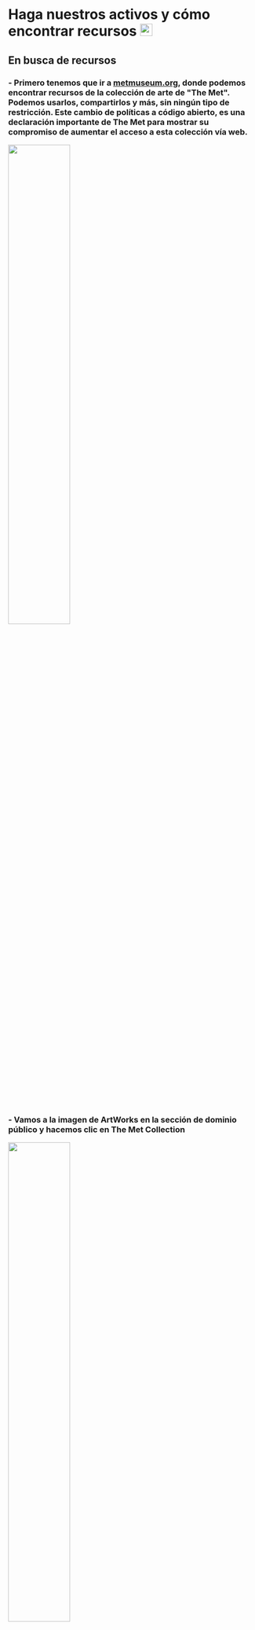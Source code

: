 # Haga nuestros activos y cómo encontrar recursos <img src="https://www.enlinealasalle.com/pluginfile.php/8983/course/overviewfiles/vincent-van-gogh-png-2.png" height="25">

## En busca de recursos

### - Primero tenemos que ir a [metmuseum.org](https://www.metmuseum.org/about-the-met/policies-and-documents/open-access), donde podemos encontrar recursos de la colección de arte de "The Met". Podemos usarlos, compartirlos y más, sin ningún tipo de restricción. Este cambio de políticas a código abierto, es una declaración importante de The Met para mostrar su compromiso de aumentar el acceso a esta colección vía web.

<img src="https://github.com/L3ts-H4ck/CommunityChallenge-Spark/blob/master/tutorials/02-assets/01.png?raw=true" width="50%">

### - Vamos a la imagen de ArtWorks en la sección de dominio público y hacemos clic en The Met Collection

<img src="https://github.com/L3ts-H4ck/CommunityChallenge-Spark/blob/master/tutorials/02-assets/02.png?raw=true" width="50%">

### - Una vez cargada la página, iniciaremos una búsqueda con el nombre del artista, la pintura o cualquier otro objeto que desees, en este caso buscamos a Van Gogh. Voy a usar las imágenes de este artista para generar mis elementos.

<img src="https://github.com/L3ts-H4ck/CommunityChallenge-Spark/blob/master/tutorials/02-assets/03.png?raw=true" width="50%">

### - Una vez desplegadas nuestras imágenes, haremos clic en la que más nos guste. Necesitamos asegurarnos de que tenga el sello de dominio público y procedimos a descargarlo haciendo clic en la flecha.

<img src="https://github.com/L3ts-H4ck/CommunityChallenge-Spark/blob/master/tutorials/02-assets/04.png?raw=true" width="50%">

### - Tendremos nuestros elementos en una carpeta, solo para tener todo en un solo lugar.
<img src="https://github.com/L3ts-H4ck/CommunityChallenge-Spark/blob/master/tutorials/02-assets/05.png?raw=true" width="50%">

## Creando nuestros elementos

### - Procedimos a abrir nuestro editor de imágenes y con él, la imagen que queramos. Algo a tener en cuenta es que este editor necesita poder seleccionar todas nuestras imágenes y recortarlas, porque queremos exportarlas

<img src="https://github.com/L3ts-H4ck/CommunityChallenge-Spark/blob/master/tutorials/02-assets/06.png?raw=true" width="50%">

### - Voy a seleccionar la herramienta de "selección rápida". Esta herramienta nos permite separar por colores la imagen y cortar el fondo, antes de cortarla asegúrate de duplicar la capa en la que estás trabajando, necesitas tener siempre un respaldo. Una vez realizada la copia, oculte el original para obtener la transparencia que buscamos.

<img src="https://github.com/L3ts-H4ck/CommunityChallenge-Spark/blob/master/tutorials/02-assets/07.png?raw=true" width="50%">

### - En mi caso voy a quitar el fondo verde, la maceta y la mesa, dejando solo las hojas y las flores.

<img src="https://github.com/L3ts-H4ck/CommunityChallenge-Spark/blob/master/tutorials/02-assets/08.png?raw=true" width="50%">

### - Una vez que lo logremos, lo exportaré, sección por sección de flores y hojas.

<img src="https://github.com/L3ts-H4ck/CommunityChallenge-Spark/blob/master/tutorials/02-assets/09.png?raw=true" width="50%">

### - Para nuestro próximo elemento, puede acceder a esta unidad, en la que puede encontrar plantillas para su uso.

<img src="https://github.com/L3ts-H4ck/CommunityChallenge-Spark/blob/master/tutorials/02-assets/10.png?raw=true" width="50%">

### - Una vez dentro de la unidad, vamos a la carpeta Spark Assets.

<img src="https://github.com/L3ts-H4ck/CommunityChallenge-Spark/blob/master/tutorials/02-assets/11.png?raw=true" width="50%">

### - Dentro de esta carpeta puede encontrar las siguientes plantillas.

<img src="https://github.com/L3ts-H4ck/CommunityChallenge-Spark/blob/master/tutorials/02-assets/12.png?raw=true" width="50%">

### - Abriremos la plantilla BG en Photoshop.

<img src="https://github.com/L3ts-H4ck/CommunityChallenge-Spark/blob/master/tutorials/02-assets/13.png?raw=true" width="50%">

### - Abriremos la imagen que acabamos de descargar de MetMuseum y la recortamos.

<img src="https://github.com/L3ts-H4ck/CommunityChallenge-Spark/blob/master/tutorials/02-assets/14.png?raw=true" width="50%">

### - Una vez que este paso está listo, necesitamos pegar nuestra imagen en BG y ajustarla hasta que nos guste el resultado.

<img src="https://github.com/L3ts-H4ck/CommunityChallenge-Spark/blob/master/tutorials/02-assets/15.png?raw=true" width="50%">

### - En el siguiente tutorial, aprenderemos cómo usar nuestros activos dentro de un filtro de Facebook o Instagram.
